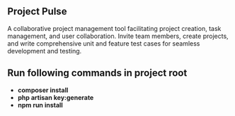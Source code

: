 
## Project Pulse

A collaborative project management tool facilitating project creation, task management, and user collaboration. Invite team members, create projects, and write comprehensive unit and feature test cases for seamless development and testing.

## Run following commands in project root
- **composer install**
- **php artisan key:generate**
- **npm run install**

